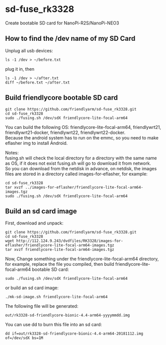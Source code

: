 # sd-fuse_rk3328
Create bootable SD card for NanoPi-R2S/NanoPi-NEO3

## How to find the /dev name of my SD Card
Unplug all usb devices:
```
ls -1 /dev > ~/before.txt
```
plug it in, then
```
ls -1 /dev > ~/after.txt
diff ~/before.txt ~/after.txt
```

## Build friendlycore bootable SD card
```
git clone https://github.com/friendlyarm/sd-fuse_rk3328.git
cd sd-fuse_rk3328
sudo ./fusing.sh /dev/sdX friendlycore-lite-focal-arm64
```
You can build the following OS: friendlycore-lite-focal-arm64, friendlywrt21, friendlywrt21-docker, friendlywrt22, friendlywrt22-docker.  
Because the android system has to run on the emmc, so you need to make eflasher img to install Android.  

Notes:  
fusing.sh will check the local directory for a directory with the same name as OS, if it does not exist fusing.sh will go to download it from network.  
So you can download from the netdisk in advance, on netdisk, the images files are stored in a directory called images-for-eflasher, for example:
```
cd sd-fuse_rk3328
tar xvzf ../images-for-eflasher/friendlycore-lite-focal-arm64-images.tgz
sudo ./fusing.sh /dev/sdX friendlycore-lite-focal-arm64
```

## Build an sd card image
First, download and unpack:
```
git clone https://github.com/friendlyarm/sd-fuse_rk3328.git
cd sd-fuse_rk3328
wget http://112.124.9.243/dvdfiles/RK3328/images-for-eflasher/friendlycore-lite-focal-arm64-images.tgz
tar xvzf friendlycore-lite-focal-arm64-images.tgz
```
Now,  Change something under the friendlycore-lite-focal-arm64 directory, 
for example, replace the file you compiled, then build friendlycore-lite-focal-arm64 bootable SD card: 
```
sudo ./fusing.sh /dev/sdX friendlycore-lite-focal-arm64
```
or build an sd card image:
```
./mk-sd-image.sh friendlycore-lite-focal-arm64
```
The following file will be generated:  
```
out/rk3328-sd-friendlycore-bionic-4.4-arm64-yyyymmdd.img
```
You can use dd to burn this file into an sd card:
```
dd if=out/rk3328-sd-friendlycore-bionic-4.4-arm64-20181112.img of=/dev/sdX bs=1M
```
